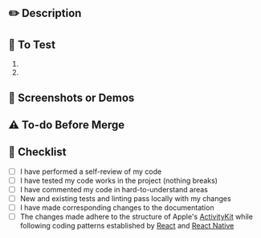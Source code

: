 <!-- You can erase any parts of this template not applicable to your Pull Request. -->
## ✏️ Description

<!--
Describe your changes, and why you're making them. Is this linked to an open issue or another pull request? Link it here.
-->

## 🔬 To Test
1.
2.

## 📸 Screenshots or Demos
<!--
| Feature | Description | Links | Screenshots |
| --- | --- | --- | --- |
| Feature 1 | The reason that we chose to do... | [Link](linkurl) | _attach image_ |
| Feature 1 | The reason that we chose to do... | [Link](linkurl) | _attach image_ |
-->

## ⚠️ To-do Before Merge

<!--
Include any notes about things that need to happen before this PR is merged, e.g.:
- [ ] Ensure PR #42 is merged
-->

## 📝 Checklist

<!--
This checklist is mostly useful as a reminder of small things that can easily be forgotten – it is meant as a helpful tool rather than hoops to jump through. 

Put an `x` in all the items that apply, make notes next to any that haven't been addressed, and remove any items that are not relevant to this PR.
-->

- [ ] I have performed a self-review of my code
- [ ] I have tested my code works in the project (nothing breaks)
- [ ] I have commented my code in hard-to-understand areas
- [ ] New and existing tests and linting pass locally with my changes
- [ ] I have made corresponding changes to the documentation
- [ ] The changes made adhere to the structure of Apple's [ActivityKit](https://developer.apple.com/documentation/activitykit) while following coding patterns established by [React](https://reactjs.org) and [React Native](https://reactnative.dev/)

